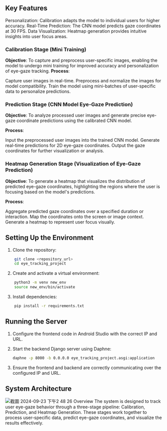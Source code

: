 ## Key Features
Personalization: Calibration adapts the model to individual users for higher accuracy.
Real-Time Prediction: The CNN model predicts gaze coordinates at 30 FPS.
Data Visualization: Heatmap generation provides intuitive insights into user focus areas.


### Calibration Stage (Mini Training)

**Objective**: To capture and preprocess user-specific images, enabling the model to undergo mini training for improved accuracy and personalization of eye-gaze tracking.
**Process**:

Capture user images in real-time.
Preprocess and normalize the images for model compatibility.
Train the model using mini-batches of user-specific data to personalize predictions.

### Prediction Stage (CNN Model Eye-Gaze Prediction)

**Objective**: To analyze processed user images and generate precise eye-gaze coordinate predictions using the calibrated CNN model.

**Process**:

Input the preprocessed user images into the trained CNN model.
Generate real-time predictions for 2D eye-gaze coordinates.
Output the gaze coordinates for further visualization or analysis.


### Heatmap Generation Stage (Visualization of Eye-Gaze Prediction)
**Objective**: To generate a heatmap that visualizes the distribution of predicted eye-gaze coordinates, highlighting the regions where the user is focusing based on the model's predictions.

**Process**:

Aggregate predicted gaze coordinates over a specified duration or interaction.
Map the coordinates onto the screen or image context.
Generate a heatmap to represent user focus visually.


## Setting Up the Environment

1. Clone the repository:

```sh
    git clone <repository_url>
    cd eye_tracking_project
```

2. Create and activate a virtual environment:

```sh
    python3 -m venv new_env
    source new_env/bin/activate
```

3. Install dependencies:

```sh
    pip install -r requirements.txt
```

## Running the Server

1. Configure the frontend code in Android Studio with the correct IP and URL.

2. Start the backend Django server using Daphne:

    ```sh
    daphne -p 8000 -b 0.0.0.0 eye_tracking_project.asgi:application
    ```

3. Ensure the frontend and backend are correctly communicating over the configured IP and URL.

## System Architecture
![截圖 2024-09-23 下午2 48 26](https://github.com/user-attachments/assets/2ba8247f-5e3b-45c8-8a7f-a1295d0feb2a)
Overview
The system is designed to track user eye-gaze behavior through a three-stage pipeline: Calibration, Prediction, and Heatmap Generation. These stages work together to process user-specific data, predict eye-gaze coordinates, and visualize the results effectively.
